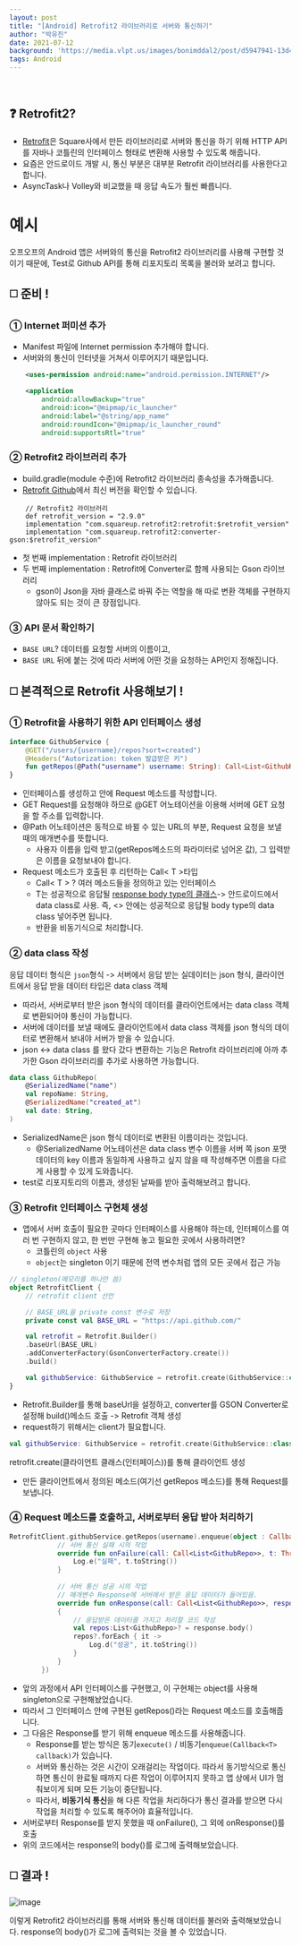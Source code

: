 ```yaml
---
layout: post
title: "[Android] Retrofit2 라이브러리로 서버와 통신하기"
author: "박유진"
date: 2021-07-12
background: 'https://media.vlpt.us/images/bonimddal2/post/d5947941-13d4-4772-ac13-927fb2cf1ba7/0_nZkN6lvnF2cGhLof.png'
tags: Android
---
```

<br>

## ❓ Retrofit2?
- [Retrofit](https://github.com/square/retrofit)은 Square사에서 만든 라이브러리로 서버와 통신을 하기 위해 HTTP API를 자바나 코틀린의 인터페이스 형태로 변환해 사용할 수 있도록 해줍니다.
- 요즘은 안드로이드 개발 시, 통신 부분은 대부분 Retrofit 라이브러리를 사용한다고 합니다.
- AsyncTask나 Volley와 비교했을 때 응답 속도가 훨씬 빠릅니다.

# 예시

오프오프의 Android 앱은 서버와의 통신을 Retrofit2 라이브러리를 사용해 구현할 것이기 때문에, Test로 Github API를 통해 리포지토리 목록을 불러와 보려고 합니다.

## ◻️ 준비 !
### ① Internet 퍼미션 추가
- Manifest 파일에 Internet permission 추가해야 합니다.
- 서버와의 통신이 인터넷을 거쳐서 이루어지기 때문입니다.
```xml
    <uses-permission android:name="android.permission.INTERNET"/>

    <application
        android:allowBackup="true"
        android:icon="@mipmap/ic_launcher"
        android:label="@string/app_name"
        android:roundIcon="@mipmap/ic_launcher_round"
        android:supportsRtl="true"
```

### ② Retrofit2 라이브러리 추가
- build.gradle(module 수준)에 Retrofit2 라이브러리 종속성을 추가해줍니다.
- [Retrofit Github](https://github.com/square/retrofit)에서 최신 버전을 확인할 수 있습니다.
```
    // Retrofit2 라이브러리
    def retrofit_version = "2.9.0"
    implementation "com.squareup.retrofit2:retrofit:$retrofit_version"
    implementation "com.squareup.retrofit2:converter-gson:$retrofit_version"
```
- 첫 번째 implementation : Retrofit 라이브러리
- 두 번째 implementation : Retrofit에 Converter로 함께 사용되는 Gson 라이브러리
   - gson이 Json을 자바 클래스로 바꿔 주는 역할을 해 따로 변환 객체를 구현하지 않아도 되는 것이 큰 장점입니다.
   
### ③ API 문서 확인하기

- `BASE URL`? 데이터를 요청할 서버의 이름이고,
- `BASE URL` 뒤에 붙는 것에 따라 서버에 어떤 것을 요청하는 API인지 정해집니다.

## ◻️ 본격적으로 Retrofit 사용해보기 !
### ① Retrofit을 사용하기 위한 API 인터페이스 생성
```kotlin
interface GithubService {
    @GET("/users/{username}/repos?sort=created")
    @Headers("Autorization: token 발급받은 키")
    fun getRepos(@Path("username") username: String): Call<List<GithubRepo>>
}
```
- 인터페이스를 생성하고 안에 Request 메소드를 작성합니다.
- GET Request를 요청해야 하므로 @GET 어노테이션을 이용해 서버에 GET 요청을 할 주소를 입력합니다.
- @Path 어노테이션은 동적으로 바뀔 수 있는 URL의 부분, Request 요청을 보낼 때의 매개변수를 뜻합니다.
   - 사용자 이름을 입력 받고(getRepos메소드의 파라미터로 넘어온 값), 그 입력받은 이름을 요청보내야 합니다.
- Request 메소드가 호출된 후 리턴하는 Call< T >타입
   - Call< T > ? 여러 메소드들을 정의하고 있는 인터페이스
   - T는 성공적으로 응답될 <u>response body type의 클래스</u>-> 안드로이드에서 data class로 사용. 즉, <> 안에는 성공적으로 응답될 body type의 data class 넣어주면 됩니다.
   - 반환을 비동기식으로 처리합니다.

### ② data class 작성
응답 데이터 형식은 `json`형식
-> 서버에서 응답 받는 실데이터는 json 형식, 클라이언트에서 응답 받을 데이터 타입은 data class 객체
- 따라서, 서버로부터 받은 json 형식의 데이터를 클라이언트에서는 data class 객체로 변환되어야 통신이 가능합니다.
- 서버에 데이터를 보낼 때에도 클라이언트에서 data class 객체를 json 형식의 데이터로 변환해서 보내야 서버가 받을 수 있습니다.
- json <-> data class 를 왔다 갔다 변환하는 기능은 Retrofit 라이브러리에 아까 추가한 Gson 라이브러리를 추가로 사용하면 가능합니다.
```kotlin
data class GithubRepo(
    @SerializedName("name")
    val repoName: String,
    @SerializedName("created_at")
    val date: String,
)
```
- SerializedName은 json 형식 데이터로 변환된 이름이라는 것입니다.
   - @SerializedName 어노테이션은 data class 변수 이름을 서버 쪽 json 포맷 데이터의 key 이름과 동일하게 사용하고 싶지 않을 때 작성해주면 이름을 다르게 사용할 수 있게 도와줍니다.
- test로 리포지토리의 이름과, 생성된 날짜를 받아 출력해보려고 합니다.
   
### ③ Retrofit 인터페이스 구현체 생성
- 앱에서 서버 호출이 필요한 곳마다 인터페이스를 사용해야 하는데, 인터페이스를 여러 번 구현하지 않고, 한 번만 구현해 놓고 필요한 곳에서 사용하려면?
   - 코틀린의 `object` 사용
   - `object`는 singleton 이기 때문에 전역 변수처럼 앱의 모든 곳에서 접근 가능
  
```kotlin
// singleton(메모리를 하나만 씀)
object RetrofitClient {
    // retrofit client 선언

    // BASE_URL을 private const 변수로 저장
    private const val BASE_URL = "https://api.github.com/"

    val retrofit = Retrofit.Builder()
    .baseUrl(BASE_URL)
    .addConverterFactory(GsonConverterFactory.create())
    .build()

    val githubService: GithubService = retrofit.create(GithubService::class.java)
}
```
- Retrofit.Builder를 통해 baseUrl을 설정하고, converter를 GSON Converter로 설정해 build()메소드 호출 -> Retrofit 객체 생성
- request하기 위해서는 client가 필요합니다.
```kotlin
val githubService: GithubService = retrofit.create(GithubService::class.java)
```
retrofit.create(클라이언트 클래스(인터페이스))를 통해 클라이언트 생성
- 만든 클라이언트에서 정의된 메소드(여기선 getRepos 메소드)를 통해 Request를 보냅니다.

### ④ Request 메소드를 호출하고, 서버로부터 응답 받아 처리하기
```kotlin
RetrofitClient.githubService.getRepos(username).enqueue(object : Callback<List<GithubRepo>> {
			// 서버 통신 실패 시의 작업
            override fun onFailure(call: Call<List<GithubRepo>>, t: Throwable) {
                Log.e("실패", t.toString())
            }
            
			// 서버 통신 성공 시의 작업
            // 매개변수 Response에 서버에서 받은 응답 데이터가 들어있음.
            override fun onResponse(call: Call<List<GithubRepo>>, response: Response<List<GithubRepo>>) 
            {
            	// 응답받은 데이터를 가지고 처리할 코드 작성
                val repos:List<GithubRepo>? = response.body()
                repos?.forEach { it ->
                    Log.d("성공", it.toString())
                }
            }
        })
```
- 앞의 과정에서 API 인터페이스를 구현했고, 이 구현체는 object를 사용해 singleton으로 구현해놨었습니다.
- 따라서 그 인터페이스 안에 구현된 getRepos()라는 Request 메소드를 호출해줍니다.
- 그 다음은 Response를 받기 위해 enqueue 메소드를 사용해줍니다.
   - Response를 받는 방식은 동기`execute()` / 비동기`enqueue(Callback<T> callback)`가 있습니다.
   - 서버와 통신하는 것은 시간이 오래걸리는 작업이다. 따라서 동기방식으로 통신하면 통신이 완료될 때까지 다른 작업이 이루어지지 못하고 앱 상에서 UI가 멈춰보이게 되며 모든 기능이 중단됩니다.
   - 따라서, **비동기식 통신**을 해 다른 작업을 처리하다가 통신 결과를 받으면 다시 작업을 처리할 수 있도록 해주어야 효율적입니다.
- 서버로부터 Response를 받지 못했을 때 onFailure(), 그 외에 onResponse()를 호출
- 위의 코드에서는 response의 body()를 로그에 출력해보았습니다.

## ◻️ 결과 !

![image](https://user-images.githubusercontent.com/57751515/124610481-83fb7200-deab-11eb-9da6-3382f7617d49.png)

이렇게 Retrofit2 라이브러리를 통해 서버와 통신해 데이터를 불러와 출력해보았습니다.
response의 body()가 로그에 출력되는 것을 볼 수 있었습니다.